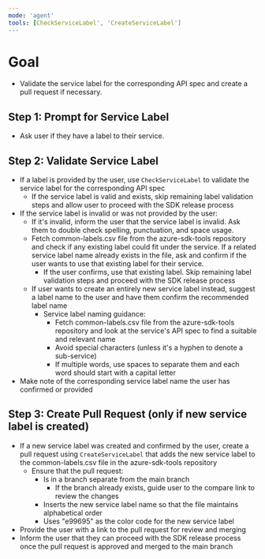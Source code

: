 ```yaml
---
mode: 'agent'
tools: [CheckServiceLabel', 'CreateServiceLabel'] 
---
```


# Goal
- Validate the service label for the corresponding API spec and create a pull request if necessary. 

## Step 1: Prompt for Service Label
- Ask user if they have a label to their service.

## Step 2: Validate Service Label
- If a label is provided by the user, use `CheckServiceLabel` to validate the service label for the corresponding API spec
    - If the service label is valid and exists, skip remaining label validation steps and allow user to proceed with the SDK release process
- If the service label is invalid or was not provided by the user:
    - If it's invalid, inform the user that the service label is invalid. Ask them to double check spelling, punctuation, and space usage.
    - Fetch common-labels.csv file from the azure-sdk-tools repository and check if any existing label could fit under the service. If a related service label name already exists in the file, ask and confirm if the user wants to use that existing label for their service.
        - If the user confirms, use that existing label. Skip remaining label validation steps and proceed with the SDK release process
    - If user wants to create an entirely new service label instead, suggest a label name to the user and have them confirm the recommended label name
        - Service label naming guidance:
            - Fetch common-labels.csv file from the azure-sdk-tools repository and look at the service's API spec to find a suitable and relevant name 
            - Avoid special characters (unless it's a hyphen to denote a sub-service)
            - If multiple words, use spaces to separate them and each word should start with a capital letter
- Make note of the corresponding service label name the user has confirmed or provided

## Step 3: Create Pull Request (only if new service label is created)
- If a new service label was created and confirmed by the user, create a pull request using `CreateServiceLabel` that adds the new service label to the common-labels.csv file in the azure-sdk-tools repository
    - Ensure that the pull request:
        - Is in a branch separate from the main branch
            - If the branch already exists, guide user to the compare link to review the changes
        - Inserts the new service label name so that the file maintains alphabetical order
        - Uses "e99695" as the color code for the new service label
- Provide the user with a link to the pull request for review and merging
- Inform the user that they can proceed with the SDK release process once the pull request is approved and merged to the main branch
